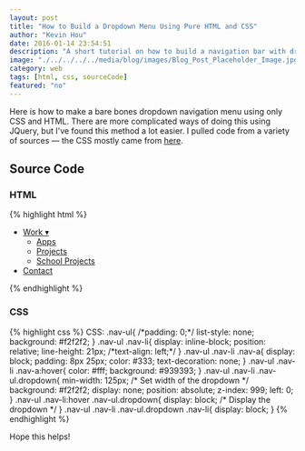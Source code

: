 ```yaml
---
layout: post
title: "How to Build a Dropdown Menu Using Pure HTML and CSS"
author: "Kevin Hou"
date: 2016-01-14 23:54:51
description: "A short tutorial on how to build a navigation bar with dropdown menu options using only HTML and CSS"
image: "./../../../../media/blog/images/Blog_Post_Placeholder_Image.jpg"
category: web
tags: [html, css, sourceCode]
featured: "no"
---
```

Here is how to make a bare bones dropdown navigation menu using only CSS and HTML. There are more complicated ways of doing this using JQuery, but I've found this method a lot easier. I pulled code from a variety of sources — the CSS mostly came from <a href="http://www.tutorialrepublic.com/faq/show-hide-dropdown-menu-on-mouse-hover-using-css.php">here</a>.

<h2>Source Code</h2>

<h3>HTML</h3>
{% highlight html %}
<ul class="nav-ul">
  <li class="nav-li">
    <a class="nav-a" href="#">Work &#9662;</a>
    <ul class="nav-ul dropdown">
      <li class="nav-li"><a href="#">Apps</a></li>
      <li class="nav-li"><a href="#">Projects</a></li>
      <li class="nav-li"><a href="#">School Projects</a></li>
    </ul>
  </li>
  <li class="nav-li"><a class="nav-a" href="#">Contact</a></li>
</ul>
{% endhighlight %}

<h3>CSS</h3>
{% highlight css %}
CSS:
.nav-ul{
    /*padding: 0;*/
    list-style: none;
    background: #f2f2f2;
}
.nav-ul .nav-li{
    display: inline-block;
    position: relative;
    line-height: 21px;
    /*text-align: left;*/
}
.nav-ul .nav-li .nav-a{
    display: block;
    padding: 8px 25px;
    color: #333;
    text-decoration: none;
}
.nav-ul .nav-li .nav-a:hover{
    color: #fff;
    background: #939393;
}
.nav-ul .nav-li .nav-ul.dropdown{
    min-width: 125px; /* Set width of the dropdown */
    background: #f2f2f2;
    display: none;
    position: absolute;
    z-index: 999;
    left: 0;
}
.nav-ul .nav-li:hover .nav-ul.dropdown{
    display: block; /* Display the dropdown */
}
.nav-ul .nav-li .nav-ul.dropdown .nav-li{
    display: block;
}
{% endhighlight %}

Hope this helps!
